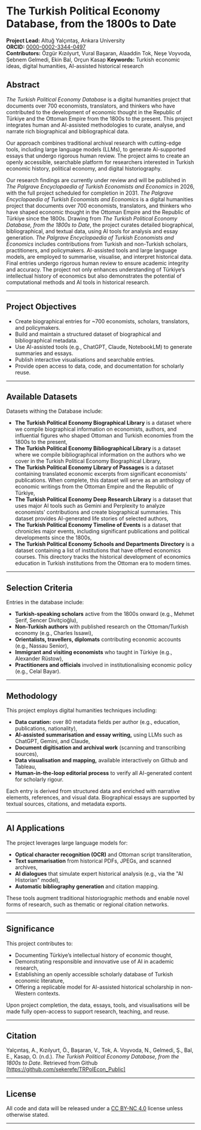 # The Turkish Political Economy Database, from the 1800s to Date

**Project Lead:** Altuğ Yalçıntaş, Ankara University  
**ORCID:** [0000-0002-3344-0497](https://orcid.org/0000-0002-3344-0497)  
**Contributors:** Özgür Kızılyurt, Vural Başaran, Alaaddin Tok, Neşe Voyvoda, Şebnem Gelmedi, Ekin Bal, Orçun Kasap 
**Keywords:** Turkish economic ideas, digital humanities, AI-assisted historical research
## Abstract

_The Turkish Political Economy Database_ is a digital humanities project that documents over 700 economists, translators, and thinkers who have contributed to the development of economic thought in the Republic of Türkiye and the Ottoman Empire from the 1800s to the present. This project integrates human and AI-assisted methodologies to curate, analyse, and narrate rich biographical and bibliographical data.

Our approach combines traditional archival research with cutting-edge tools, including large language models (LLMs), to generate AI-supported essays that undergo rigorous human review. The project aims to create an openly accessible, searchable platform for researchers interested in Turkish economic history, political economy, and digital historiography.

Our research findings are currently under review and will be published in _The Palgrave Encyclopaedia of Turkish Economists and Economics_ in 2026, with the full project scheduled for completion in 2031. _The Palgrave Encyclopaedia of Turkish Economists and Economics_ is a digital humanities project that documents over 700 economists, translators, and thinkers who have shaped economic thought in the Ottoman Empire and the Republic of Türkiye since the 1800s. Drawing from _The Turkish Political Economy Database, from the 1800s to Date_, the project curates detailed biographical, bibliographical, and textual data, using AI tools for analysis and essay generation. _The Palgrave Encyclopaedia of Turkish Economists and Economics_ includes contributions from Turkish and non-Turkish scholars, practitioners, and policymakers. AI-assisted tools and large language models, are employed to summarise, visualise, and interpret historical data. Final entries undergo rigorous human review to ensure academic integrity and accuracy. The project not only enhances understanding of Türkiye’s intellectual history of economics but also demonstrates the potential of computational methods and AI tools in historical research.

---

## Project Objectives

- Create biographical entries for ~700 economists, scholars, translators, and policymakers.
- Build and maintain a structured dataset of biographical and bibliographical metadata.
- Use AI-assisted tools (e.g., ChatGPT, Claude, NotebookLM) to generate summaries and essays.
- Publish interactive visualisations and searchable entries.
- Provide open access to data, code, and documentation for scholarly reuse.

---

## Available Datasets

Datasets withing the Database include:

- **The Turkish Political Economy Biographical Library** is a dataset where we compile biographical information on economists, authors, and influential figures who shaped Ottoman and Turkish economies from the 1800s to the present,
- **The Turkish Political Economy Bibliographical Library** is a dataset where we compile bibliographical information on the authors who we cover in the Turkish Political Economy Biographical Library,
- **The Turkish Political Economy Library of Passages** is a dataset containing translated economic excerpts from significant economists' publications. When complete, this dataset will serve as an anthology of economic writings from the Ottoman Empire and the Republic of Türkiye,
- **The Turkish Political Economy Deep Research Library** is a dataset that uses major AI tools such as Gemini and Perplexity to analyze economists' contributions and create biographical summaries. This dataset provides AI-generated life stories of selected authors,
- **The Turkish Political Economy Timeline of Events** is a dataset that chronicles major events, including significant publications and political developments since the 1800s,
- **The Turkish Political Economy Schools and Departments Directory** is a dataset containing a list of institutions that have offered economics courses. This directory tracks the historical development of economics education in Turkish institutions from the Ottoman era to modern times.

---

## Selection Criteria

Entries in the database include:

- **Turkish-speaking scholars** active from the 1800s onward (e.g., Mehmet Şerif, Sencer Divitçioğlu),
- **Non-Turkish authors** with published research on the Ottoman/Turkish economy (e.g., Charles Issawi),
- **Orientalists, travellers, diplomats** contributing economic accounts (e.g., Nassau Senior),
- **Immigrant and visiting economists** who taught in Türkiye (e.g., Alexander Rüstow),
- **Practitioners and officials** involved in institutionalising economic policy (e.g., Celal Bayar).

---

## Methodology

This project employs digital humanities techniques including:

- **Data curation:** over 80 metadata fields per author (e.g., education, publications, nationality),
- **AI-assisted summarisation and essay writing,** using LLMs such as ChatGPT, Gemini, and Claude,
- **Document digitisation and archival work** (scanning and transcribing sources),
- **Data visualisation and mapping,** available interactively on Github and Tableau,
- **Human-in-the-loop editorial process** to verify all AI-generated content for scholarly rigour.

Each entry is derived from structured data and enriched with narrative elements, references, and visual data. Biographical essays are supported by textual sources, citations, and metadata exports.

---

## AI Applications

The project leverages large language models for:

- **Optical character recognition (OCR)** and Ottoman script transliteration,
- **Text summarisation** from historical PDFs, JPEGs, and scanned archives,
- **AI dialogues** that simulate expert historical analysis (e.g., via the "AI Historian" model),
- **Automatic bibliography generation** and citation mapping.

These tools augment traditional historiographic methods and enable novel forms of research, such as thematic or regional citation networks.

---

## Significance

This project contributes to:

- Documenting Türkiye’s intellectual history of economic thought,
- Demonstrating responsible and innovative use of AI in academic research,
- Establishing an openly accessible scholarly database of Turkish economic literature,
- Offering a replicable model for AI-assisted historical scholarship in non-Western contexts.

Upon project completion, the data, essays, tools, and visualisations will be made fully open-access to support research, teaching, and reuse.


---

## Citation

Yalçıntaş, A., Kızılyurt, Ö., Başaran, V., Tok, A. Voyvoda, N., Gelmedi, Ş., Bal, E., Kasap, O. (n.d.). *The Turkish Political Economy Database, from the 1800s to Date*. Retrieved from Github [https://github.com/sekerefe/TRPolEcon_Public]

---

## License

All code and data will be released under a [CC BY-NC 4.0](https://creativecommons.org/licenses/by-nc/4.0/) license unless otherwise stated.

---
